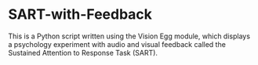 SART-with-Feedback
==================

This is a Python script written using the Vision Egg module, which displays a psychology experiment with audio and visual feedback called the Sustained Attention to Response Task (SART).
